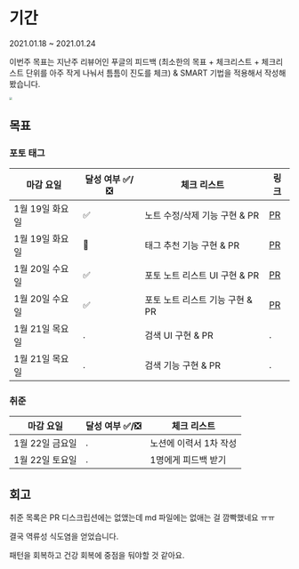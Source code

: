 # 기간
2021.01.18 ~ 2021.01.24



이번주 목표는 지난주 리뷰어인 푸글의 피드백 (최소한의 목표 + 체크리스트 + 체크리스트 단위를 아주 작게 나눠서 틈틈이 진도를 체크) &  SMART 기법을 적용해서 작성해봤습니다.

<img src="https://i.imgur.com/gtmXfHy.png" style="zoom:33%;" />

## 목표

### 포토 태그

| 마감 요일 | 달성 여부 ✅/❎ | 체크 리스트 | 링크 |
| --------- | --------- | ----------- | ----------- |
| 1월 19일 화요일 | ✅ | 노트 수정/삭제 기능 구현 & PR | [PR](https://github.com/SimLeeTag/photo-tag-iOS/pull/54) |
| 1월 19일 화요일 | 🔼 | 태그 추천 기능 구현 & PR  | [PR](https://github.com/SimLeeTag/photo-tag-iOS/pull/55) |
| 1월 20일 수요일 | ✅ | 포토 노트 리스트 UI 구현 & PR        |[PR](https://github.com/SimLeeTag/photo-tag-iOS/pull/51)        |
| 1월 20일 수요일 | ✅ | 포토 노트 리스트 기능 구현 & PR        |[PR](https://github.com/SimLeeTag/photo-tag-iOS/pull/51)        |
| 1월 21일 목요일 | . | 검색 UI 구현 & PR        |.        |
| 1월 21일 목요일 | . | 검색 기능 구현 & PR        |.        |

### 취준

| 마감 요일 | 달성 여부 ✅/❎ | 체크 리스트 |
| --------- | --------- | ----------- |
| 1월 22일 금요일 | . |   노션에 이력서 1차 작성    |
| 1월 22일 토요일 | . | 1명에게 피드백 받기   |



## 회고

취준 목록은 PR 디스크립션에는 없앴는데 md 파일에는 없애는 걸 깜빡했네요 ㅠㅠ

결국 역류성 식도염을 얻었습니다. 

패턴을 회복하고 건강 회복에 중점을 둬야할 것 같아요.